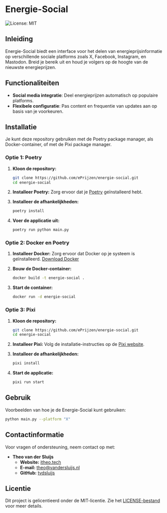 # Energie-Social

![License: MIT](https://img.shields.io/badge/License-MIT-blue.svg)

## Inleiding

Energie-Social biedt een interface voor het delen van energieprijsinformatie op verschillende sociale platforms zoals X, Facebook, Instagram, en Mastodon. Breid je bereik uit en houd je volgers op de hoogte van de nieuwste energieprijzen.

## Functionaliteiten

- **Social media integratie**: Deel energieprijzen automatisch op populaire platforms.
- **Flexibele configuratie**: Pas content en frequentie van updates aan op basis van je voorkeuren.

## Installatie

Je kunt deze repository gebruiken met de Poetry package manager, als Docker-container, of met de Pixi package manager.

### Optie 1: Poetry

1. **Kloon de repository:**
   ```bash
   git clone https://github.com/ePrijzen/energie-social.git
   cd energie-social
   ```

2. **Installeer Poetry:**
   Zorg ervoor dat je [Poetry](https://python-poetry.org/docs/#installation) geïnstalleerd hebt.

3. **Installeer de afhankelijkheden:**
   ```bash
   poetry install
   ```

4. **Voer de applicatie uit:**
   ```bash
   poetry run python main.py
   ```

### Optie 2: Docker en Poetry

1. **Installeer Docker:**
   Zorg ervoor dat Docker op je systeem is geïnstalleerd. [Download Docker](https://docs.docker.com/get-docker/)

2. **Bouw de Docker-container:**
   ```bash
   docker build -t energie-social .
   ```

3. **Start de container:**
   ```bash
   docker run -d energie-social
   ```

### Optie 3: Pixi

1. **Kloon de repository:**
   ```bash
   git clone https://github.com/ePrijzen/energie-social.git
   cd energie-social
   ```

2. **Installeer Pixi:**
   Volg de installatie-instructies op de [Pixi website](https://pixi.js.org/).

3. **Installeer de afhankelijkheden:**
   ```bash
   pixi install
   ```

4. **Start de applicatie:**
   ```bash
   pixi run start
   ```

## Gebruik

Voorbeelden van hoe je de Energie-Social kunt gebruiken:

```bash
python main.py --platform "X"
```

## Contactinformatie

Voor vragen of ondersteuning, neem contact op met:

- **Theo van der Sluijs**
  - **Website:** [itheo.tech](https://itheo.tech)
  - **E-mail:** [theo@vandersluijs.nl](mailto:theo@vandersluijs.nl)
  - **GitHub:** [tvdsluijs](https://github.com/tvdsluijs)

## Licentie

Dit project is gelicentieerd onder de MIT-licentie. Zie het [LICENSE-bestand](https://github.com/ePrijzen/energie-social/blob/main/LICENSE) voor meer details.
